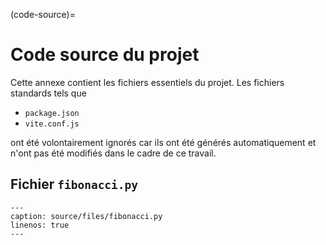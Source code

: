 (code-source)=

# Code source du projet

Cette annexe contient les fichiers essentiels du projet. Les fichiers standards tels que

- `package.json`
- `vite.conf.js`

ont été volontairement ignorés car ils ont été générés automatiquement et n'ont pas été modifiés dans le cadre de ce travail.

## Fichier `fibonacci.py`

```{literalinclude} files/fibonacci.py
---
caption: source/files/fibonacci.py
linenos: true
---
```

